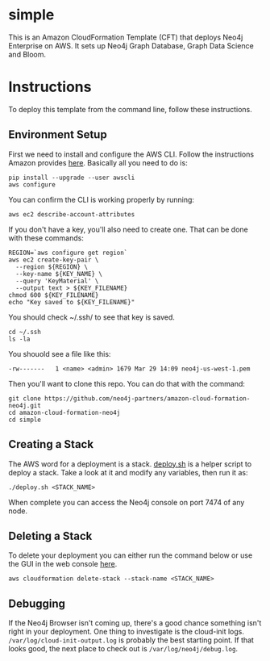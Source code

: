 # simple
This is an Amazon CloudFormation Template (CFT) that deploys Neo4j Enterprise on AWS.  It sets up Neo4j Graph Database, Graph Data Science and Bloom.

# Instructions
To deploy this template from the command line, follow these instructions.

## Environment Setup
First we need to install and configure the AWS CLI.  Follow the instructions Amazon provides [here](http://docs.aws.amazon.com/cli/latest/userguide/installing.html).  Basically all you need to do is:

    pip install --upgrade --user awscli
    aws configure

You can confirm the CLI is working properly by running:

    aws ec2 describe-account-attributes

If you don't have a key, you'll also need to create one.  That can be done with these commands:

    REGION=`aws configure get region`
    aws ec2 create-key-pair \
      --region ${REGION} \
      --key-name ${KEY_NAME} \
      --query 'KeyMaterial' \
      --output text > ${KEY_FILENAME}
    chmod 600 ${KEY_FILENAME}
    echo "Key saved to ${KEY_FILENAME}"

You should check ~/.ssh/ to see that key is saved.

    cd ~/.ssh
    ls -la

You shouold see a file like this:

    -rw-------   1 <name> <admin> 1679 Mar 29 14:09 neo4j-us-west-1.pem
    
Then you'll want to clone this repo.  You can do that with the command:

    git clone https://github.com/neo4j-partners/amazon-cloud-formation-neo4j.git
    cd amazon-cloud-formation-neo4j
    cd simple

## Creating a Stack
The AWS word for a deployment is a stack.  [deploy.sh](deploy.sh) is a helper script to deploy a stack.  Take a look at it and modify any variables, then run it as:

    ./deploy.sh <STACK_NAME>

When complete you can access the Neo4j console on port 7474 of any node.

## Deleting a Stack
To delete your deployment you can either run the command below or use the GUI in the web console [here](https://console.aws.amazon.com/cloudformation/home).

    aws cloudformation delete-stack --stack-name <STACK_NAME>

## Debugging
If the Neo4j Browser isn't coming up, there's a good chance something isn't right in your deployment.  One thing to investigate is the cloud-init logs.  `/var/log/cloud-init-output.log` is probably the best starting point.  If that looks good, the next place to check out is `/var/log/neo4j/debug.log`.
